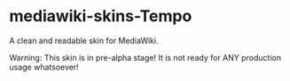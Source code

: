 # mediawiki-skins-Tempo
A clean and readable skin for MediaWiki.

Warning: This skin is in pre-alpha stage! It is not ready for ANY production usage whatsoever!

